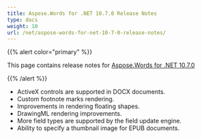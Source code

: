 ```yaml
---
title: Aspose.Words for .NET 10.7.0 Release Notes
type: docs
weight: 10
url: /net/aspose-words-for-net-10-7-0-release-notes/
---
```


{{% alert color="primary" %}} 

This page contains release notes for [Aspose.Words for .NET 10.7.0](http://www.aspose.com/downloads/words/net/new-releases/aspose.words-for-.net-10.7.0/)

{{% /alert %}} 

- ActiveX controls are supported in DOCX documents.
- Custom footnote marks rendering.
- Improvements in rendering floating shapes.
- DrawingML rendering improvements.
- More field types are supported by the field update engine.
- Ability to specify a thumbnail image for EPUB documents.
